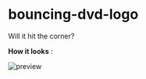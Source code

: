 # bouncing-dvd-logo

Will it hit the corner?

__How it looks__ : 

![preview](https://i.imgur.com/sgYsqnc.gif)


